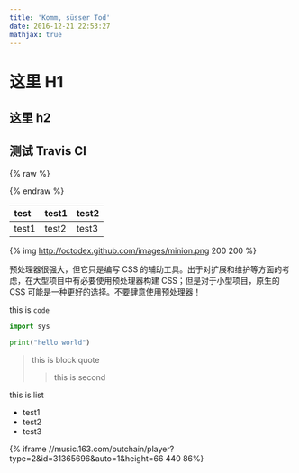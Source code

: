```yaml
---
title: 'Komm, süsser Tod'
date: 2016-12-21 22:53:27
mathjax: true
---
```


# 这里 H1
## 这里 h2
## 测试 Travis CI

{% raw %}

{% endraw %}

| test | test1| test2|
|:---- |:---- |:-----|
| test1| test2| test3|


{% img http://octodex.github.com/images/minion.png 200 200 %}

<div class="tip">
    预处理器很强大，但它只是编写 CSS 的辅助工具。出于对扩展和维护等方面的考虑，在大型项目中有必要使用预处理器构建 CSS；但是对于小型项目，原生的 CSS 可能是一种更好的选择。不要肆意使用预处理器！
</div>


this is `code`


``` python
import sys

print("hello world")
```

> this is block quote
>> this is second 

this is list
     
* test1
* test2
* test3


{% iframe //music.163.com/outchain/player?type=2&id=31365696&auto=1&height=66 440 86%}
